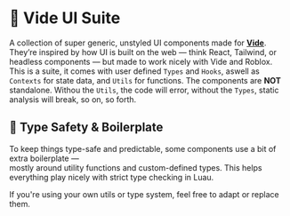 # 🧩 Vide UI Suite

A collection of super generic, unstyled UI components made for [**Vide**](https://github.com/centau/vide).  
They’re inspired by how UI is built on the web — think React, Tailwind, or headless components — but made to work nicely with Vide and Roblox.
This is a suite, it comes with user defined `Types` and `Hooks`, aswell as `Contexts` for state data, and `Utils` for functions. 
The components are **NOT** standalone. Withou the `Utils`, the code will error, without the `Types`, static analysis will break, so on, so forth.

## 🧠 Type Safety & Boilerplate

To keep things type-safe and predictable, some components use a bit of extra boilerplate —  
mostly around utility functions and custom-defined types. This helps everything play nicely with strict type checking in Luau.

If you're using your own utils or type system, feel free to adapt or replace them.
